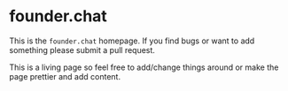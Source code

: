 founder.chat
============

This is the `founder.chat` homepage. If you find bugs or want to add
something please submit a pull request.

This is a living page so feel free to add/change things around or make
the page prettier and add content.
